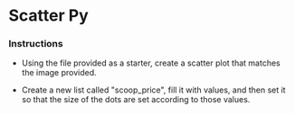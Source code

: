 # Scatter Py

### Instructions

* Using the file provided as a starter, create a scatter plot that matches the image provided.

* Create a new list called "scoop_price", fill it with values, and then set it so that the size of the dots are set according to those values.
